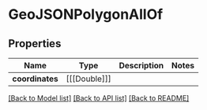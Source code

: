 # GeoJSONPolygonAllOf

## Properties
Name | Type | Description | Notes
------------ | ------------- | ------------- | -------------
**coordinates** | [[[Double]]] |  | 

[[Back to Model list]](../README.md#documentation-for-models) [[Back to API list]](../README.md#documentation-for-api-endpoints) [[Back to README]](../README.md)


